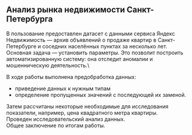 ##  Анализ рынка недвижимости Санкт-Петербурга
В пользование предоставлен датасет с данными сервиса Яндекс Недвижимость — архив объявлений о продаже квартир в Санкт-Петербурге и соседних населённых пунктах за несколько лет.\
Основная задача — установить параметры. Это позволит построить автоматизированную систему: она отследит аномалии и мошенническую деятельность.\

В ходе работы выполнена предобработка данных:
- приведение данных к нужным типам
- определение пропущенных значений с последующей их заменой.

Затем рассчитаны некоторые необходимые для исследования показатели, например, цена квадратного метра квартиры.\
Проведен исследовательский анализ данных.\
Общее заключение по итогам работы. 
